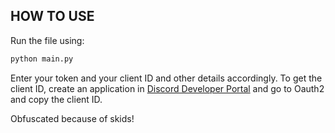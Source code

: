 ## HOW TO USE

Run the file using:
```bash
python main.py
```

Enter your token and your client ID and other details accordingly.
To get the client ID, create an application in [Discord Developer Portal](https://discord.com/developers/applications) and go to Oauth2 and copy the client ID.

Obfuscated because of skids!
